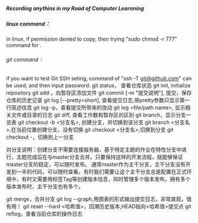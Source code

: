 ##### Recording anythins in my Road of Computer Learnning 
##### linux command：
  in linux, if permission denied to copy, then trying "sudo chmod -r 777" command for <target directory>.
  
###### git command：
  if you want to test Git SSH seting, command of "ssh -T git@github.com" can be used; and then input password.
  git status， 查看仓库状态
  git init, initialize repository
  git add <filename>，向暂存区添加文件
  git commit [-m "提交说明"], 提交，保存仓库的历史记录
  git log [--pretty=short], 查看提交日志,带pretty参数只显示第一行简述信息
  git log -p，查看提交所带来的改动
  git log <file/path name>, 显示相关文件或目录的日志
  git diff, 查看工作数和暂存区的区别
  git branch，显示分支一览表
  git checkout -b <分支名>, 创建分支，并切换到该分支
  git branch <分支名>,在当前位置创建分支，没有切换
  git checkout <分支名>,切换到分支 
  git checkout -，切换到上一分支
  
  对分支说明：创建分支不需要连接服务器，基于特定主题的作业在特性分支中进行，主题完成后在与master分支合并。只要保持这样的开发流程，就能够保证master分支的稳定，可以随时发布。
  通常master作为主干分支，主干分支没有开发到一半的代码，可以随时查看。有时我们需要让这个主干分支总是配置在正式环境中，有时又需要用标签Tag等创建版本信息，同时管理多个版本发布。拥有多个版本发布时，主干分支也有多个。
  
  git merge，合并分支
  git log --graph,用图表的形式输出提交日志，非常直观，很有用！
  git reset --hard <哈希值>，回溯历史版本,HEAD指向<哈希值>提交点
  git reflog，查看当前仓库的操作日志
  
